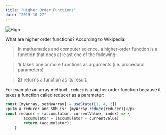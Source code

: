 ```yaml
---
title: "Higher Order Functions"
date: "2019-10-27"
---
```


![High](https://i.imgur.com/o8RCUlW.jpg "Photo by Cameron Casey from Pexels")


What are higher order functions? According to Wikipedia:

> In mathematics and computer science, a higher-order function is a function that does at least one of the following:

> **1/** takes one or more functions as arguments (i.e. procedural parameters)

> **2/** returns a function as its result.

For example an array method <code>.reduce</code> is a higher order function because it takes a function called reducer as a parameter:


```javascript
const [myArray, setMyArray] = useState([1, 4, 2]) 
<p>Im a reducer and SUM is: {myArray.reduce(reducer)}</p>
const reducer = (accumulator, currentValue, index) => {
        accumulator = (accumulator + currentValue)        
        return (accumulator);
    } 
```   